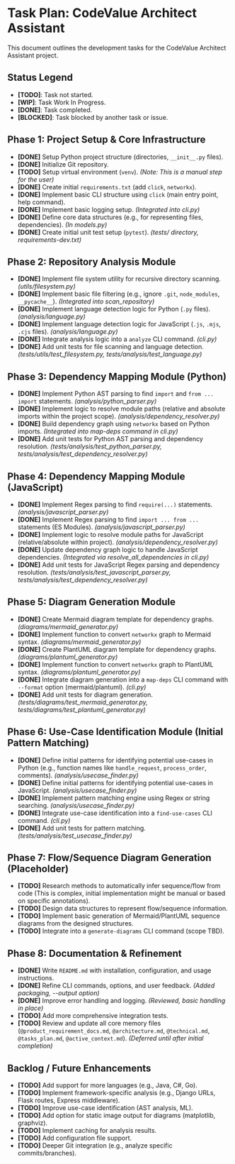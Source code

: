 # Task Plan: CodeValue Architect Assistant

This document outlines the development tasks for the CodeValue Architect Assistant project.

## Status Legend

- **[TODO]**: Task not started.
- **[WIP]**: Task Work In Progress.
- **[DONE]**: Task completed.
- **[BLOCKED]**: Task blocked by another task or issue.

## Phase 1: Project Setup & Core Infrastructure

- **[DONE]** Setup Python project structure (directories, `__init__.py` files).
- **[DONE]** Initialize Git repository.
- **[TODO]** Setup virtual environment (`venv`). *(Note: This is a manual step for the user)*
- **[DONE]** Create initial `requirements.txt` (add `click`, `networkx`).
- **[DONE]** Implement basic CLI structure using `click` (main entry point, help command).
- **[DONE]** Implement basic logging setup. *(Integrated into cli.py)*
- **[DONE]** Define core data structures (e.g., for representing files, dependencies). *(In models.py)*
- **[DONE]** Create initial unit test setup (`pytest`). *(tests/ directory, requirements-dev.txt)*

## Phase 2: Repository Analysis Module

- **[DONE]** Implement file system utility for recursive directory scanning. *(utils/filesystem.py)*
- **[DONE]** Implement basic file filtering (e.g., ignore `.git`, `node_modules`, `__pycache__`). *(Integrated into scan_repository)*
- **[DONE]** Implement language detection logic for Python (`.py` files). *(analysis/language.py)*
- **[DONE]** Implement language detection logic for JavaScript (`.js`, `.mjs`, `.cjs` files). *(analysis/language.py)*
- **[DONE]** Integrate analysis logic into a `analyze` CLI command. *(cli.py)*
- **[DONE]** Add unit tests for file scanning and language detection. *(tests/utils/test_filesystem.py, tests/analysis/test_language.py)*

## Phase 3: Dependency Mapping Module (Python)

- **[DONE]** Implement Python AST parsing to find `import` and `from ... import` statements. *(analysis/python_parser.py)*
- **[DONE]** Implement logic to resolve module paths (relative and absolute imports within the project scope). *(analysis/dependency_resolver.py)*
- **[DONE]** Build dependency graph using `networkx` based on Python imports. *(Integrated into map-deps command in cli.py)*
- **[DONE]** Add unit tests for Python AST parsing and dependency resolution. *(tests/analysis/test_python_parser.py, tests/analysis/test_dependency_resolver.py)*

## Phase 4: Dependency Mapping Module (JavaScript)

- **[DONE]** Implement Regex parsing to find `require(...)` statements. *(analysis/javascript_parser.py)*
- **[DONE]** Implement Regex parsing to find `import ... from ...` statements (ES Modules). *(analysis/javascript_parser.py)*
- **[DONE]** Implement logic to resolve module paths for JavaScript (relative/absolute within project). *(analysis/dependency_resolver.py)*
- **[DONE]** Update dependency graph logic to handle JavaScript dependencies. *(Integrated via resolve_all_dependencies in cli.py)*
- **[DONE]** Add unit tests for JavaScript Regex parsing and dependency resolution. *(tests/analysis/test_javascript_parser.py, tests/analysis/test_dependency_resolver.py)*

## Phase 5: Diagram Generation Module

- **[DONE]** Create Mermaid diagram template for dependency graphs. *(diagrams/mermaid_generator.py)*
- **[DONE]** Implement function to convert `networkx` graph to Mermaid syntax. *(diagrams/mermaid_generator.py)*
- **[DONE]** Create PlantUML diagram template for dependency graphs. *(diagrams/plantuml_generator.py)*
- **[DONE]** Implement function to convert `networkx` graph to PlantUML syntax. *(diagrams/plantuml_generator.py)*
- **[DONE]** Integrate diagram generation into a `map-deps` CLI command with `--format` option (mermaid/plantuml). *(cli.py)*
- **[DONE]** Add unit tests for diagram generation. *(tests/diagrams/test_mermaid_generator.py, tests/diagrams/test_plantuml_generator.py)*

## Phase 6: Use-Case Identification Module (Initial Pattern Matching)

- **[DONE]** Define initial patterns for identifying potential use-cases in Python (e.g., function names like `handle_request`, `process_order`, comments). *(analysis/usecase_finder.py)*
- **[DONE]** Define initial patterns for identifying potential use-cases in JavaScript. *(analysis/usecase_finder.py)*
- **[DONE]** Implement pattern matching engine using Regex or string searching. *(analysis/usecase_finder.py)*
- **[DONE]** Integrate use-case identification into a `find-use-cases` CLI command. *(cli.py)*
- **[DONE]** Add unit tests for pattern matching. *(tests/analysis/test_usecase_finder.py)*

## Phase 7: Flow/Sequence Diagram Generation (Placeholder)

- **[TODO]** Research methods to automatically infer sequence/flow from code (This is complex, initial implementation might be manual or based on specific annotations).
- **[TODO]** Design data structures to represent flow/sequence information.
- **[TODO]** Implement basic generation of Mermaid/PlantUML sequence diagrams from the designed structures.
- **[TODO]** Integrate into a `generate-diagrams` CLI command (scope TBD).

## Phase 8: Documentation & Refinement

- **[DONE]** Write `README.md` with installation, configuration, and usage instructions.
- **[DONE]** Refine CLI commands, options, and user feedback. *(Added packaging, --output option)*
- **[DONE]** Improve error handling and logging. *(Reviewed, basic handling in place)*
- **[TODO]** Add more comprehensive integration tests.
- **[TODO]** Review and update all core memory files (`@product_requirement_docs.md`, `@architecture.md`, `@technical.md`, `@tasks_plan.md`, `@active_context.md`). *(Deferred until after initial completion)*

## Backlog / Future Enhancements

- **[TODO]** Add support for more languages (e.g., Java, C#, Go).
- **[TODO]** Implement framework-specific analysis (e.g., Django URLs, Flask routes, Express middleware).
- **[TODO]** Improve use-case identification (AST analysis, ML).
- **[TODO]** Add option for static image output for diagrams (matplotlib, graphviz).
- **[TODO]** Implement caching for analysis results.
- **[TODO]** Add configuration file support.
- **[TODO]** Deeper Git integration (e.g., analyze specific commits/branches).